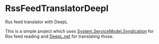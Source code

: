 # RssFeedTranslatorDeepl
Rss feed translator with DeepL

This is a simple project which uses [System.ServiceModel.Syndication](https://www.nuget.org/packages/System.ServiceModel.Syndication/8.0.0?_src=template) for Rss feed reading and [DeepL.net](https://www.nuget.org/packages/DeepL.net/1.8.0?_src=template) for translating those.